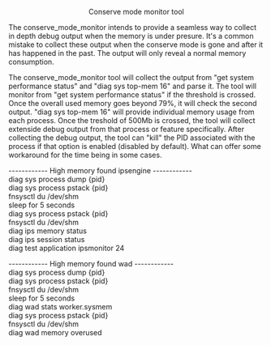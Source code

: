 <p align="center">Conserve mode monitor tool</p>

The conserve_mode_monitor intends to provide a seamless way to collect in depth debug output when the memory is under presure. 
It's a common mistake to collect these output when the conserve mode is gone and after it has happened in the past. The output will only reveal a normal memory consumption. 

The conserve_mode_monitor tool will collect the output from "get system performance status" and "diag sys top-mem 16" and parse it. 
The tool will monitor from "get system performance status" if the threshold is crossed. Once the overall used memory goes beyond 79%, it will check the second output. 
"diag sys top-mem 16" will provide individual memory usage from each process. Once the treshold of 500Mb is crossed, the tool will collect extenside debug output from that process or feature specifically. 
After collecting the debug output, the tool can "kill" the PID associated with the process if that option is enabled (disabled by default). What can offer some workaround for the time being in some cases.

------------ High memory found ipsengine ------------<br>
diag sys process dump {pid}<br>
diag sys process pstack {pid}<br>
fnsysctl du /dev/shm<br>
sleep for 5 seconds <br>
diag sys process pstack {pid}<br>
fnsysctl du /dev/shm<br>
diag ips memory status<br>
diag ips session status<br>
diag test application ipsmonitor 24<br>

------------ High memory found wad ------------<br>
diag sys process dump {pid}<br>
diag sys process pstack {pid}<br>
fnsysctl du /dev/shm<br>
sleep for 5 seconds <br>
diag wad stats worker.sysmem<br>
diag sys process pstack {pid}<br>
fnsysctl du /dev/shm<br>
diag wad memory overused<br>
